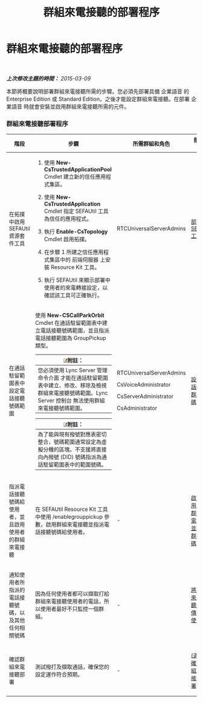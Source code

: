 ﻿---
title: 群組來電接聽的部署程序
TOCTitle: 群組來電接聽的部署程序
ms:assetid: 082daeac-e667-4e2d-b78d-8e0901f9f0e9
ms:mtpsurl: https://technet.microsoft.com/zh-tw/library/JJ945615(v=OCS.15)
ms:contentKeyID: 52056047
ms.date: 08/10/2015
mtps_version: v=OCS.15
ms.translationtype: HT
---

# 群組來電接聽的部署程序

 

_**上次修改主題的時間：** 2015-03-09_

本節將概要說明部署群組來電接聽所需的步驟。您必須先部署具備 企業語音 的 Enterprise Edition 或 Standard Edition，之後才能設定群組來電接聽。在部署 企業語音 時就會安裝並啟用群組來電接聽所需的元件。

### 群組來電接聽部署程序

<table>
<colgroup>
<col style="width: 25%" />
<col style="width: 25%" />
<col style="width: 25%" />
<col style="width: 25%" />
</colgroup>
<thead>
<tr class="header">
<th>階段</th>
<th>步驟</th>
<th>所需群組和角色</th>
<th>部署文件</th>
</tr>
</thead>
<tbody>
<tr class="odd">
<td><p>在拓撲中啟用 SEFAUtil 資源套件工具</p></td>
<td><ol>
<li><p>使用 <strong>New-CsTrustedApplicationPool</strong> Cmdlet 建立新的信任應用程式集區。</p></li>
<li><p>使用 <strong>New-CsTrustedApplication</strong> Cmdlet 指定 SEFAUtil 工具為信任的應用程式。</p></li>
<li><p>執行 <strong>Enable-CsTopology</strong> Cmdlet 啟用拓撲。</p></li>
<li><p>在步驟 1 所建之信任應用程式集區中的 前端伺服器 上安裝 Resource Kit 工具。</p></li>
<li><p>執行 SEFAUtil 來顯示部署中使用者的來電轉接設定，以確認該工具可正確執行。</p></li>
</ol></td>
<td><p>RTCUniversalServerAdmins</p></td>
<td><p><a href="lync-server-2013-deploy-the-sefautil-tool.md">部署 SEFAUtil 工具</a></p></td>
</tr>
<tr class="even">
<td><p>在通話駐留範圍表中設定電話接聽號碼範圍</p></td>
<td><p>使用 <strong>New-CSCallParkOrbit</strong> Cmdlet 在通話駐留範圍表中建立電話接聽號碼範圍，並且指派電話接聽範圍為 GroupPickup 類型。</p>
<div class="alert">
<table>
<thead>
<tr class="header">
<th><img src="images/Gg398811.note(OCS.15).gif" title="note" alt="note" />附註：</th>
</tr>
</thead>
<tbody>
<tr class="odd">
<td>您必須使用 Lync Server 管理命令介面 才能在通話駐留範圍表中建立、修改、移除及檢視群組來電接聽號碼範圍。Lync Server 控制台 無法使用群組來電接聽號碼範圍。</td>
</tr>
</tbody>
</table>

</div>
<div class="alert">
<table>
<thead>
<tr class="header">
<th><img src="images/Gg398811.note(OCS.15).gif" title="note" alt="note" />附註：</th>
</tr>
</thead>
<tbody>
<tr class="odd">
<td>為了能與現有撥號對應表密切整合，號碼範圍通常設定為虛擬分機的區塊。不支援將直接向內撥號 (DID) 號碼指派為通話駐留範圍表中的範圍號碼。</td>
</tr>
</tbody>
</table>

</div></td>
<td><p>RTCUniversalServerAdmins</p>
<p>CsVoiceAdministrator</p>
<p>CsServerAdministrator</p>
<p>CsAdministrator</p></td>
<td><p><a href="lync-server-2013-configure-call-pickup-group-numbers.md">設定電話接聽群組號碼</a></p></td>
</tr>
<tr class="odd">
<td><p>指派電話接聽號碼給使用者，並且啟用使用者的群組來電接聽</p></td>
<td><p>在 SEFAUtil Resource Kit 工具中使用 /enablegrouppickup 參數，啟用群組來電接聽並指派電話接聽號碼給使用者。</p></td>
<td><p>-</p></td>
<td><p><a href="lync-server-2013-enable-group-call-pickup-for-users-and-assign-a-group-number.md">啟用使用者的群組來電接聽並指派群組號碼</a></p></td>
</tr>
<tr class="even">
<td><p>通知使用者所指派的電話接聽號碼，以及其他任何相關號碼</p></td>
<td><p>因為任何使用者都可以擷取打給群組來電接聽使用者的電話，所以使用者最好不只監控一個群組。</p></td>
<td><p>-</p></td>
<td><p><a href="lync-server-2013-communicate-group-call-pickup-assignment-to-users.md">將群組來電接聽指派傳達給使用者</a></p></td>
</tr>
<tr class="odd">
<td><p>確認群組來電接聽部署</p></td>
<td><p>測試撥打及擷取通話，確保您的設定運作符合預期。</p></td>
<td><p>-</p></td>
<td><p><a href="lync-server-2013-optional-verify-the-group-call-pickup-deployment.md">(選用) 確認群組來電接聽部署</a></p></td>
</tr>
</tbody>
</table>

